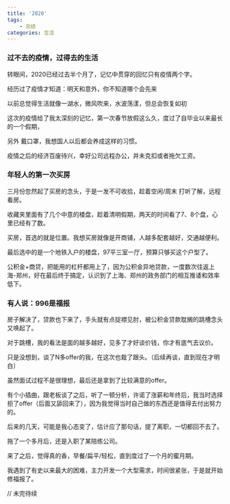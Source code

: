 ```yaml
---
title: '2020'
tags:
    - 总结
categories: 生活
---
```


### 过不去的疫情，过得去的生活

转眼间，2020已经过去半个月了，记忆中贯穿的回忆只有疫情两个字。

经历过了疫情才知道：明天和意外，你不知道哪个会先来

以前总觉得生活就像一湖水，微风吹来，水波荡漾，但总会恢复如初

这次的疫情给了我太深刻的记忆，第一次春节放假这么久，度过了自毕业以来最长的一个假期，

另外 戴口罩，我想国人以后都会养成这样的习惯。

疫情之后的经济百废待兴，幸好公司远程办公，并未克扣或者拖欠工资。

### 年轻人的第一次买房

三月份忽然起了买房的念头，于是一发不可收拾，趁着空闲/周末 打听了解，远程看房。

收藏夹里面有了几个中意的楼盘，趁着清明假期，两天的时间看了7、8个盘，心里已经有了数。

买房，首选的就是位置。我想买房就像是开商铺，人越多配套越好，交通越便利。

最后选中的是一个地铁入户的楼盘，97平三室一厅，预算只够买这个户型了。

公积金+商贷，把能用的杠杆都用上了，因为公积金异地贷款，一度数次往返上海-郑州，好在最后终于搞定，认识到了上海、郑州的政务部门的相互推诿和效率低下。

### 有人说：996是福报

房子解决了，贷款也下来了，手头就有点捉襟见肘，被公积金贷款耽搁的跳槽念头又唤起了。

对于跳槽，我的看法是面的越多越好，见多了才好谈价钱，你才有底气去议价。

只是没想到，谈了N多offer的我，在这次也栽了跟头。（后续再谈，直到现在才明白）

虽然面试过程不是很理想，最后还是拿到了比较满意的offer。

有个小插曲，跟老板谈了之后，听了一顿分析，许诺了涨薪和年终后，我当时选择拒了offer（后面又舔回来了），因为我觉得当时自己做的东西还是值得去付出努力的。

后来的几天，可能是我心态变了，估计应了那句话，提了离职，一切都回不去了。

拖了一个多月后，还是入职了某陪练公司。

来了之后，觉得真的香，早餐/扁平/轻松，直到度过了一个月的蜜月期。

我遇到了有史以来最大的困难，主力开发一个大型需求，时间很紧张，于是就开始修福报了。

// 未完待续


